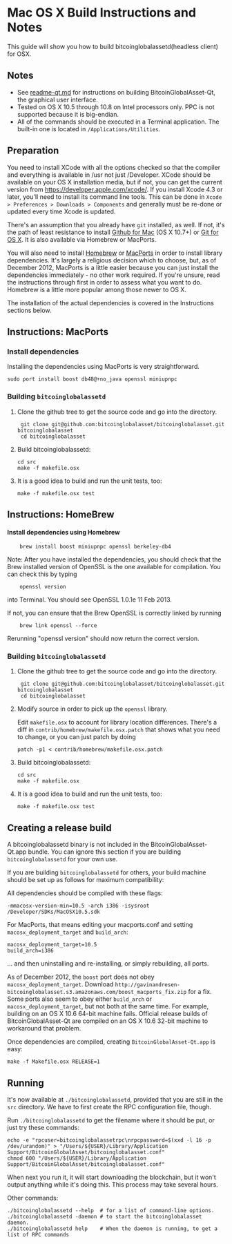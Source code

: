 Mac OS X Build Instructions and Notes
====================================
This guide will show you how to build bitcoinglobalassetd(headless client) for OSX.

Notes
-----

* See [readme-qt.md](readme-qt.md) for instructions on building BitcoinGlobalAsset-Qt, the
graphical user interface.
* Tested on OS X 10.5 through 10.8 on Intel processors only. PPC is not
supported because it is big-endian.
* All of the commands should be executed in a Terminal application. The
built-in one is located in `/Applications/Utilities`.

Preparation
-----------

You need to install XCode with all the options checked so that the compiler
and everything is available in /usr not just /Developer. XCode should be
available on your OS X installation media, but if not, you can get the
current version from https://developer.apple.com/xcode/. If you install
Xcode 4.3 or later, you'll need to install its command line tools. This can
be done in `Xcode > Preferences > Downloads > Components` and generally must
be re-done or updated every time Xcode is updated.

There's an assumption that you already have `git` installed, as well. If
not, it's the path of least resistance to install [Github for Mac](https://mac.github.com/)
(OS X 10.7+) or
[Git for OS X](https://code.google.com/p/git-osx-installer/). It is also
available via Homebrew or MacPorts.

You will also need to install [Homebrew](http://mxcl.github.io/homebrew/)
or [MacPorts](https://www.macports.org/) in order to install library
dependencies. It's largely a religious decision which to choose, but, as of
December 2012, MacPorts is a little easier because you can just install the
dependencies immediately - no other work required. If you're unsure, read
the instructions through first in order to assess what you want to do.
Homebrew is a little more popular among those newer to OS X.

The installation of the actual dependencies is covered in the Instructions
sections below.

Instructions: MacPorts
----------------------

### Install dependencies

Installing the dependencies using MacPorts is very straightforward.

    sudo port install boost db48@+no_java openssl miniupnpc

### Building `bitcoinglobalassetd`

1. Clone the github tree to get the source code and go into the directory.

        git clone git@github.com:bitcoinglobalasset/bitcoinglobalasset.git bitcoinglobalasset
        cd bitcoinglobalasset

2.  Build bitcoinglobalassetd:

        cd src
        make -f makefile.osx

3.  It is a good idea to build and run the unit tests, too:

        make -f makefile.osx test

Instructions: HomeBrew
----------------------

#### Install dependencies using Homebrew

        brew install boost miniupnpc openssl berkeley-db4

Note: After you have installed the dependencies, you should check that the Brew installed version of OpenSSL is the one available for compilation. You can check this by typing

        openssl version

into Terminal. You should see OpenSSL 1.0.1e 11 Feb 2013.

If not, you can ensure that the Brew OpenSSL is correctly linked by running

        brew link openssl --force

Rerunning "openssl version" should now return the correct version.

### Building `bitcoinglobalassetd`

1. Clone the github tree to get the source code and go into the directory.

        git clone git@github.com:bitcoinglobalasset/bitcoinglobalasset.git bitcoinglobalasset
        cd bitcoinglobalasset

2.  Modify source in order to pick up the `openssl` library.

    Edit `makefile.osx` to account for library location differences. There's a
    diff in `contrib/homebrew/makefile.osx.patch` that shows what you need to
    change, or you can just patch by doing

        patch -p1 < contrib/homebrew/makefile.osx.patch

3.  Build bitcoinglobalassetd:

        cd src
        make -f makefile.osx

4.  It is a good idea to build and run the unit tests, too:

        make -f makefile.osx test

Creating a release build
------------------------

A bitcoinglobalassetd binary is not included in the BitcoinGlobalAsset-Qt.app bundle. You can ignore
this section if you are building `bitcoinglobalassetd` for your own use.

If you are building `bitcoinglobalassetd` for others, your build machine should be set up
as follows for maximum compatibility:

All dependencies should be compiled with these flags:

    -mmacosx-version-min=10.5 -arch i386 -isysroot /Developer/SDKs/MacOSX10.5.sdk

For MacPorts, that means editing your macports.conf and setting
`macosx_deployment_target` and `build_arch`:

    macosx_deployment_target=10.5
    build_arch=i386

... and then uninstalling and re-installing, or simply rebuilding, all ports.

As of December 2012, the `boost` port does not obey `macosx_deployment_target`.
Download `http://gavinandresen-bitcoinglobalasset.s3.amazonaws.com/boost_macports_fix.zip`
for a fix. Some ports also seem to obey either `build_arch` or
`macosx_deployment_target`, but not both at the same time. For example, building
on an OS X 10.6 64-bit machine fails. Official release builds of BitcoinGlobalAsset-Qt are
compiled on an OS X 10.6 32-bit machine to workaround that problem.

Once dependencies are compiled, creating `BitcoinGlobalAsset-Qt.app` is easy:

    make -f Makefile.osx RELEASE=1

Running
-------

It's now available at `./bitcoinglobalassetd`, provided that you are still in the `src`
directory. We have to first create the RPC configuration file, though.

Run `./bitcoinglobalassetd` to get the filename where it should be put, or just try these
commands:

    echo -e "rpcuser=bitcoinglobalassetrpc\nrpcpassword=$(xxd -l 16 -p /dev/urandom)" > "/Users/${USER}/Library/Application Support/BitcoinGlobalAsset/bitcoinglobalasset.conf"
    chmod 600 "/Users/${USER}/Library/Application Support/BitcoinGlobalAsset/bitcoinglobalasset.conf"

When next you run it, it will start downloading the blockchain, but it won't
output anything while it's doing this. This process may take several hours.

Other commands:

    ./bitcoinglobalassetd --help  # for a list of command-line options.
    ./bitcoinglobalassetd -daemon # to start the bitcoinglobalasset daemon.
    ./bitcoinglobalassetd help    # When the daemon is running, to get a list of RPC commands
